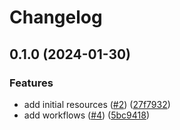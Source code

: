 # Changelog

## 0.1.0 (2024-01-30)


### Features

* add initial resources ([#2](https://github.com/CloudNationHQ/terraform-azure-vwan/issues/2)) ([27f7932](https://github.com/CloudNationHQ/terraform-azure-vwan/commit/27f7932299d66bf77f90b4f8da350ac8de2c8e9a))
* add workflows ([#4](https://github.com/CloudNationHQ/terraform-azure-vwan/issues/4)) ([5bc9418](https://github.com/CloudNationHQ/terraform-azure-vwan/commit/5bc9418f90f794d8779e7c47a5e2fd9eb1bb3952))
